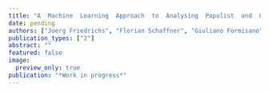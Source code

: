 ```yaml
---
title: "A  Machine  Learning  Approach  to  Analysing  Populist  and  Governmental Rhetoric during the Coronavirus Pandemic (Working Paper)"
date: pending
authors: ["Joerg Friedrichs", "Florian Schaffner", "Giuliano Formisano", "Niklas Stoehr"]
publication_types: ["2"]
abstract: ""
featured: false
image:
  preview_only: true
publication: "*Work in progress*"
---
```


